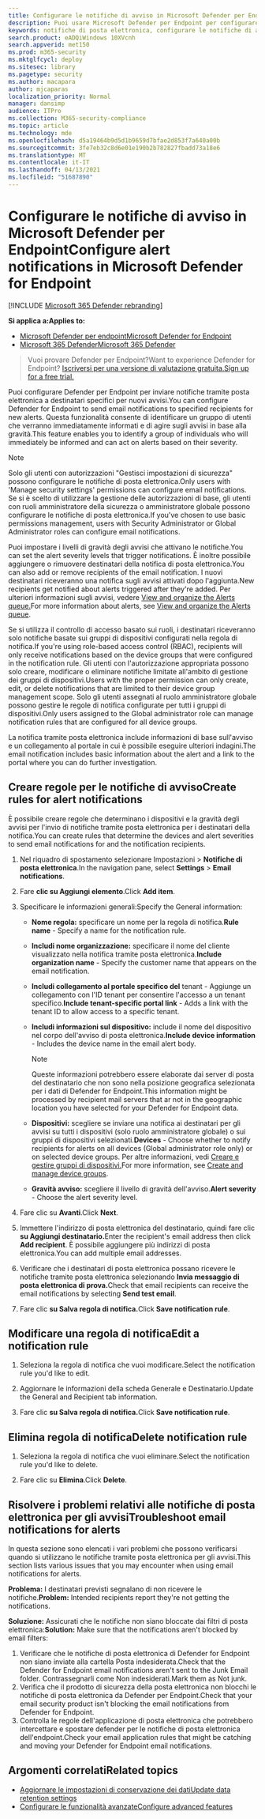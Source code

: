 ```yaml
---
title: Configurare le notifiche di avviso in Microsoft Defender per Endpoint
description: Puoi usare Microsoft Defender per Endpoint per configurare le impostazioni di notifica tramite posta elettronica per gli avvisi di sicurezza, in base alla gravità e ad altri criteri.
keywords: notifiche di posta elettronica, configurare le notifiche di avviso, microsoft defender atp notifiche, avvisi di microsoft defender atp, windows 10 enterprise, windows 10 education
search.product: eADQiWindows 10XVcnh
search.appverid: met150
ms.prod: m365-security
ms.mktglfcycl: deploy
ms.sitesec: library
ms.pagetype: security
ms.author: macapara
author: mjcaparas
localization_priority: Normal
manager: dansimp
audience: ITPro
ms.collection: M365-security-compliance
ms.topic: article
ms.technology: mde
ms.openlocfilehash: d5a19464b9d5d1b9659d7bfae2d853f7a640a00b
ms.sourcegitcommit: 3fe7eb32c8d6e01e190b2b782827fbadd73a18e6
ms.translationtype: MT
ms.contentlocale: it-IT
ms.lasthandoff: 04/13/2021
ms.locfileid: "51687890"
---
```

# <a name="configure-alert-notifications-in-microsoft-defender-for-endpoint"></a><span data-ttu-id="e4f8d-104">Configurare le notifiche di avviso in Microsoft Defender per Endpoint</span><span class="sxs-lookup"><span data-stu-id="e4f8d-104">Configure alert notifications in Microsoft Defender for Endpoint</span></span>

[!INCLUDE [Microsoft 365 Defender rebranding](../../includes/microsoft-defender.md)]

<span data-ttu-id="e4f8d-105">**Si applica a:**</span><span class="sxs-lookup"><span data-stu-id="e4f8d-105">**Applies to:**</span></span>
- [<span data-ttu-id="e4f8d-106">Microsoft Defender per endpoint</span><span class="sxs-lookup"><span data-stu-id="e4f8d-106">Microsoft Defender for Endpoint</span></span>](https://go.microsoft.com/fwlink/p/?linkid=2154037)
- [<span data-ttu-id="e4f8d-107">Microsoft 365 Defender</span><span class="sxs-lookup"><span data-stu-id="e4f8d-107">Microsoft 365 Defender</span></span>](https://go.microsoft.com/fwlink/?linkid=2118804)

><span data-ttu-id="e4f8d-108">Vuoi provare Defender per Endpoint?</span><span class="sxs-lookup"><span data-stu-id="e4f8d-108">Want to experience Defender for Endpoint?</span></span> [<span data-ttu-id="e4f8d-109">Iscriversi per una versione di valutazione gratuita.</span><span class="sxs-lookup"><span data-stu-id="e4f8d-109">Sign up for a free trial.</span></span>](https://www.microsoft.com/microsoft-365/windows/microsoft-defender-atp?ocid=docs-wdatp-emailconfig-abovefoldlink)

<span data-ttu-id="e4f8d-110">Puoi configurare Defender per Endpoint per inviare notifiche tramite posta elettronica a destinatari specifici per nuovi avvisi.</span><span class="sxs-lookup"><span data-stu-id="e4f8d-110">You can configure Defender for Endpoint to send email notifications to specified recipients for new alerts.</span></span> <span data-ttu-id="e4f8d-111">Questa funzionalità consente di identificare un gruppo di utenti che verranno immediatamente informati e di agire sugli avvisi in base alla gravità.</span><span class="sxs-lookup"><span data-stu-id="e4f8d-111">This feature enables you to identify a group of individuals who will immediately be informed and can act on alerts based on their severity.</span></span>

> [!NOTE]
> <span data-ttu-id="e4f8d-112">Solo gli utenti con autorizzazioni "Gestisci impostazioni di sicurezza" possono configurare le notifiche di posta elettronica.</span><span class="sxs-lookup"><span data-stu-id="e4f8d-112">Only users with 'Manage security settings' permissions can configure email notifications.</span></span> <span data-ttu-id="e4f8d-113">Se si è scelto di utilizzare la gestione delle autorizzazioni di base, gli utenti con ruoli amministratore della sicurezza o amministratore globale possono configurare le notifiche di posta elettronica.</span><span class="sxs-lookup"><span data-stu-id="e4f8d-113">If you've chosen to use basic permissions management, users with Security Administrator or Global Administrator roles can configure email notifications.</span></span>

<span data-ttu-id="e4f8d-114">Puoi impostare i livelli di gravità degli avvisi che attivano le notifiche.</span><span class="sxs-lookup"><span data-stu-id="e4f8d-114">You can set the alert severity levels that trigger notifications.</span></span> <span data-ttu-id="e4f8d-115">È inoltre possibile aggiungere o rimuovere destinatari della notifica di posta elettronica.</span><span class="sxs-lookup"><span data-stu-id="e4f8d-115">You can also add or remove recipients of the email notification.</span></span> <span data-ttu-id="e4f8d-116">I nuovi destinatari riceveranno una notifica sugli avvisi attivati dopo l'aggiunta.</span><span class="sxs-lookup"><span data-stu-id="e4f8d-116">New recipients get notified about alerts triggered after they're added.</span></span> <span data-ttu-id="e4f8d-117">Per ulteriori informazioni sugli avvisi, vedere [View and organize the Alerts queue.](alerts-queue.md)</span><span class="sxs-lookup"><span data-stu-id="e4f8d-117">For more information about alerts, see [View and organize the Alerts queue](alerts-queue.md).</span></span>

<span data-ttu-id="e4f8d-118">Se si utilizza il controllo di accesso basato sui ruoli, i destinatari riceveranno solo notifiche basate sui gruppi di dispositivi configurati nella regola di notifica.</span><span class="sxs-lookup"><span data-stu-id="e4f8d-118">If you're using role-based access control (RBAC), recipients will only receive notifications based on the device groups that were configured in the notification rule.</span></span>
<span data-ttu-id="e4f8d-119">Gli utenti con l'autorizzazione appropriata possono solo creare, modificare o eliminare notifiche limitate all'ambito di gestione dei gruppi di dispositivi.</span><span class="sxs-lookup"><span data-stu-id="e4f8d-119">Users with the proper permission can only create, edit, or delete notifications that are limited to their device group management scope.</span></span>
<span data-ttu-id="e4f8d-120">Solo gli utenti assegnati al ruolo amministratore globale possono gestire le regole di notifica configurate per tutti i gruppi di dispositivi.</span><span class="sxs-lookup"><span data-stu-id="e4f8d-120">Only users assigned to the Global administrator role can manage notification rules that are configured for all device groups.</span></span>

<span data-ttu-id="e4f8d-121">La notifica tramite posta elettronica include informazioni di base sull'avviso e un collegamento al portale in cui è possibile eseguire ulteriori indagini.</span><span class="sxs-lookup"><span data-stu-id="e4f8d-121">The email notification includes basic information about the alert and a link to the portal where you can do further investigation.</span></span>


## <a name="create-rules-for-alert-notifications"></a><span data-ttu-id="e4f8d-122">Creare regole per le notifiche di avviso</span><span class="sxs-lookup"><span data-stu-id="e4f8d-122">Create rules for alert notifications</span></span>
<span data-ttu-id="e4f8d-123">È possibile creare regole che determinano i dispositivi e la gravità degli avvisi per l'invio di notifiche tramite posta elettronica per i destinatari della notifica.</span><span class="sxs-lookup"><span data-stu-id="e4f8d-123">You can create rules that determine the devices and alert severities to send email notifications for and the notification recipients.</span></span>


1. <span data-ttu-id="e4f8d-124">Nel riquadro di spostamento selezionare Impostazioni  >  **Notifiche di posta elettronica**.</span><span class="sxs-lookup"><span data-stu-id="e4f8d-124">In the navigation pane, select **Settings** > **Email notifications**.</span></span>

2. <span data-ttu-id="e4f8d-125">Fare **clic su Aggiungi elemento**.</span><span class="sxs-lookup"><span data-stu-id="e4f8d-125">Click **Add item**.</span></span>

3. <span data-ttu-id="e4f8d-126">Specificare le informazioni generali:</span><span class="sxs-lookup"><span data-stu-id="e4f8d-126">Specify the General information:</span></span>
    - <span data-ttu-id="e4f8d-127">**Nome regola:** specificare un nome per la regola di notifica.</span><span class="sxs-lookup"><span data-stu-id="e4f8d-127">**Rule name** - Specify a name for the notification rule.</span></span>
    - <span data-ttu-id="e4f8d-128">**Includi nome organizzazione:** specificare il nome del cliente visualizzato nella notifica tramite posta elettronica.</span><span class="sxs-lookup"><span data-stu-id="e4f8d-128">**Include organization name** - Specify the customer name that appears on the email notification.</span></span>
    - <span data-ttu-id="e4f8d-129">**Includi collegamento al portale specifico del** tenant - Aggiunge un collegamento con l'ID tenant per consentire l'accesso a un tenant specifico.</span><span class="sxs-lookup"><span data-stu-id="e4f8d-129">**Include tenant-specific portal link** - Adds a link with the tenant ID to allow access to a specific tenant.</span></span>
    - <span data-ttu-id="e4f8d-130">**Includi informazioni sul dispositivo:** include il nome del dispositivo nel corpo dell'avviso di posta elettronica.</span><span class="sxs-lookup"><span data-stu-id="e4f8d-130">**Include device information** - Includes the device name in the email alert body.</span></span>
    
        >[!NOTE]
        > <span data-ttu-id="e4f8d-131">Queste informazioni potrebbero essere elaborate dai server di posta del destinatario che non sono nella posizione geografica selezionata per i dati di Defender for Endpoint.</span><span class="sxs-lookup"><span data-stu-id="e4f8d-131">This information might be processed by recipient mail servers that ar not in the geographic location you have selected for your Defender for Endpoint data.</span></span>

    - <span data-ttu-id="e4f8d-132">**Dispositivi:** scegliere se inviare una notifica ai destinatari per gli avvisi su tutti i dispositivi (solo ruolo amministratore globale) o sui gruppi di dispositivi selezionati.</span><span class="sxs-lookup"><span data-stu-id="e4f8d-132">**Devices** - Choose whether to notify recipients for alerts on all devices (Global administrator role only) or on selected device groups.</span></span> <span data-ttu-id="e4f8d-133">Per altre informazioni, vedi [Creare e gestire gruppi di dispositivi.](machine-groups.md)</span><span class="sxs-lookup"><span data-stu-id="e4f8d-133">For more information, see [Create and manage device groups](machine-groups.md).</span></span>
    - <span data-ttu-id="e4f8d-134">**Gravità avviso:** scegliere il livello di gravità dell'avviso.</span><span class="sxs-lookup"><span data-stu-id="e4f8d-134">**Alert severity** - Choose the alert severity level.</span></span>

4. <span data-ttu-id="e4f8d-135">Fare clic su **Avanti**.</span><span class="sxs-lookup"><span data-stu-id="e4f8d-135">Click **Next**.</span></span>
    
5. <span data-ttu-id="e4f8d-136">Immettere l'indirizzo di posta elettronica del destinatario, quindi fare clic **su Aggiungi destinatario.**</span><span class="sxs-lookup"><span data-stu-id="e4f8d-136">Enter the recipient's email address then click **Add recipient**.</span></span> <span data-ttu-id="e4f8d-137">È possibile aggiungere più indirizzi di posta elettronica.</span><span class="sxs-lookup"><span data-stu-id="e4f8d-137">You can add multiple email addresses.</span></span>

6. <span data-ttu-id="e4f8d-138">Verificare che i destinatari di posta elettronica possano ricevere le notifiche tramite posta elettronica selezionando **Invia messaggio di posta elettronica di prova.**</span><span class="sxs-lookup"><span data-stu-id="e4f8d-138">Check that email recipients can receive the email notifications by selecting **Send test email**.</span></span>

7. <span data-ttu-id="e4f8d-139">Fare clic **su Salva regola di notifica.**</span><span class="sxs-lookup"><span data-stu-id="e4f8d-139">Click **Save notification rule**.</span></span>

## <a name="edit-a-notification-rule"></a><span data-ttu-id="e4f8d-140">Modificare una regola di notifica</span><span class="sxs-lookup"><span data-stu-id="e4f8d-140">Edit a notification rule</span></span>
1. <span data-ttu-id="e4f8d-141">Seleziona la regola di notifica che vuoi modificare.</span><span class="sxs-lookup"><span data-stu-id="e4f8d-141">Select the notification rule you'd like to edit.</span></span>

2. <span data-ttu-id="e4f8d-142">Aggiornare le informazioni della scheda Generale e Destinatario.</span><span class="sxs-lookup"><span data-stu-id="e4f8d-142">Update the General and Recipient tab information.</span></span>

3. <span data-ttu-id="e4f8d-143">Fare clic **su Salva regola di notifica.**</span><span class="sxs-lookup"><span data-stu-id="e4f8d-143">Click **Save notification rule**.</span></span>


## <a name="delete-notification-rule"></a><span data-ttu-id="e4f8d-144">Elimina regola di notifica</span><span class="sxs-lookup"><span data-stu-id="e4f8d-144">Delete notification rule</span></span>

1. <span data-ttu-id="e4f8d-145">Seleziona la regola di notifica che vuoi eliminare.</span><span class="sxs-lookup"><span data-stu-id="e4f8d-145">Select the notification rule you'd like to delete.</span></span>

2. <span data-ttu-id="e4f8d-146">Fare clic su **Elimina**.</span><span class="sxs-lookup"><span data-stu-id="e4f8d-146">Click **Delete**.</span></span>


## <a name="troubleshoot-email-notifications-for-alerts"></a><span data-ttu-id="e4f8d-147">Risolvere i problemi relativi alle notifiche di posta elettronica per gli avvisi</span><span class="sxs-lookup"><span data-stu-id="e4f8d-147">Troubleshoot email notifications for alerts</span></span>
<span data-ttu-id="e4f8d-148">In questa sezione sono elencati i vari problemi che possono verificarsi quando si utilizzano le notifiche tramite posta elettronica per gli avvisi.</span><span class="sxs-lookup"><span data-stu-id="e4f8d-148">This section lists various issues that you may encounter when using email notifications for alerts.</span></span>

<span data-ttu-id="e4f8d-149">**Problema:** I destinatari previsti segnalano di non ricevere le notifiche.</span><span class="sxs-lookup"><span data-stu-id="e4f8d-149">**Problem:** Intended recipients report they're not getting the notifications.</span></span>

<span data-ttu-id="e4f8d-150">**Soluzione:** Assicurati che le notifiche non siano bloccate dai filtri di posta elettronica:</span><span class="sxs-lookup"><span data-stu-id="e4f8d-150">**Solution:** Make sure that the notifications aren't blocked by email filters:</span></span>

1. <span data-ttu-id="e4f8d-151">Verificare che le notifiche di posta elettronica di Defender for Endpoint non siano inviate alla cartella Posta indesiderata.</span><span class="sxs-lookup"><span data-stu-id="e4f8d-151">Check that the Defender for Endpoint email notifications aren't sent to the Junk Email folder.</span></span> <span data-ttu-id="e4f8d-152">Contrassegnarli come Non indesiderati.</span><span class="sxs-lookup"><span data-stu-id="e4f8d-152">Mark them as Not junk.</span></span>
2. <span data-ttu-id="e4f8d-153">Verifica che il prodotto di sicurezza della posta elettronica non blocchi le notifiche di posta elettronica da Defender per Endpoint.</span><span class="sxs-lookup"><span data-stu-id="e4f8d-153">Check that your email security product isn't blocking the email notifications from Defender for Endpoint.</span></span>
3. <span data-ttu-id="e4f8d-154">Controlla le regole dell'applicazione di posta elettronica che potrebbero intercettare e spostare defender per le notifiche di posta elettronica dell'endpoint.</span><span class="sxs-lookup"><span data-stu-id="e4f8d-154">Check your email application rules that might be catching and moving your Defender for Endpoint email notifications.</span></span>

## <a name="related-topics"></a><span data-ttu-id="e4f8d-155">Argomenti correlati</span><span class="sxs-lookup"><span data-stu-id="e4f8d-155">Related topics</span></span>
- [<span data-ttu-id="e4f8d-156">Aggiornare le impostazioni di conservazione dei dati</span><span class="sxs-lookup"><span data-stu-id="e4f8d-156">Update data retention settings</span></span>](data-retention-settings.md)
- [<span data-ttu-id="e4f8d-157">Configurare le funzionalità avanzate</span><span class="sxs-lookup"><span data-stu-id="e4f8d-157">Configure advanced features</span></span>](advanced-features.md)
